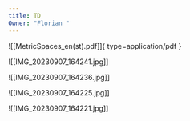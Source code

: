 ```yaml
---
title: TD
Owner: "Florian "
---
```

![[MetricSpaces_en(st).pdf]]{ type=application/pdf }

![[IMG_20230907_164241.jpg]]

![[IMG_20230907_164236.jpg]]

![[IMG_20230907_164225.jpg]]

![[IMG_20230907_164221.jpg]]

